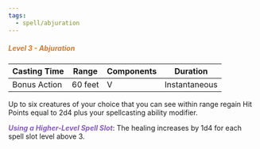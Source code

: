 ```yaml
---
tags:
  - spell/abjuration
---
```

##### <span style="color:rgb(203, 123, 55)">*Level 3 - Abjuration*</span>

| Casting Time | Range   | Components | Duration      |
| ------------ | ------- | ---------- | ------------- |
| Bonus Action | 60 feet | V          | Instantaneous |

Up to six creatures of your choice that you can see within range regain Hit Points equal to 2d4 plus your spellcasting ability modifier.  

**<span style="color:rgb(134, 93, 187)">_Using a Higher-Level Spell Slot_</span>**: The healing increases by 1d4 for each spell slot level above 3.